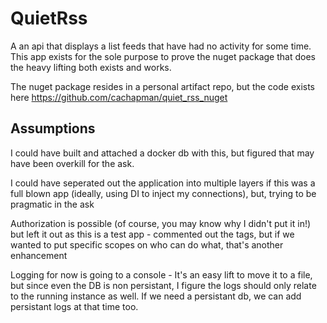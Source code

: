 # QuietRss
A an api that displays a list feeds that have had no activity for some time.
This app exists for the sole purpose to prove the nuget package that does the heavy lifting both exists and works. 

The nuget package resides in a personal artifact repo, but the code exists here https://github.com/cachapman/quiet_rss_nuget





## Assumptions
I could have built and attached a docker db with this, but figured that may have been overkill for the ask. 

I could have seperated out the application into multiple layers if this was a full blown app (ideally, using DI to inject my connections), but, trying to be pragmatic in the ask

Authorization is possible (of course, you may know why I didn't put it in!) but left it out as this is a test app - commented out the tags, but if we wanted to put specific scopes on who can do what, that's another enhancement

Logging for now is going to a console - It's an easy lift to move it to a file, but since even the DB is non persistant, I figure the logs should only relate to the running instance as well. 
If we need a persistant db, we can add persistant logs at that time too. 